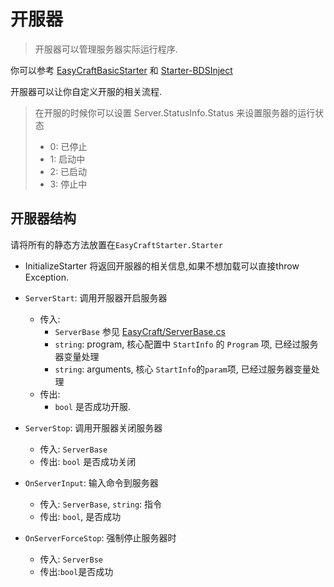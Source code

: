# 开服器

> 开服器可以管理服务器实际运行程序.

你可以参考 [EasyCraftBasicStarter](https://github.com/EasyCraftPanel/EasyCraftBasicStarter) 和 [Starter-BDSInject](https://github.com/EasyCraftPanel/Starter-BDSInject)

开服器可以让你自定义开服的相关流程.

> 在开服的时候你可以设置 Server.StatusInfo.Status 来设置服务器的运行状态
>
> * 0: 已停止
> * 1: 启动中
> * 2: 已启动
> * 3: 停止中

## 开服器结构

请将所有的静态方法放置在`EasyCraftStarter.Starter`

* InitializeStarter 将返回开服器的相关信息,如果不想加载可以直接throw Exception.

* `ServerStart`: 调用开服器开启服务器

  * 传入:
    *  `ServerBase` 参见 [EasyCraft/ServerBase.cs](https://github.com/EasyCraftPanel/EasyCraft/blob/main/EasyCraft/Base/Server/ServerBase.cs)
    * `string`: program, 核心配置中 `StartInfo` 的 `Program` 项, 已经过服务器变量处理
    * `string`: arguments, 核心 `StartInfo`的`param`项, 已经过服务器变量处理
  * 传出:
    * `bool` 是否成功开服.

* `ServerStop`: 调用开服器关闭服务器

  * 传入: `ServerBase`
  * 传出: `bool` 是否成功关闭

* `OnServerInput`: 输入命令到服务器
  * 传入: `ServerBase`, `string`: 指令
  * 传出: `bool`, 是否成功
* `OnServerForceStop`: 强制停止服务器时
  * 传入: `ServerBse`
  * 传出:`bool`是否成功

  

